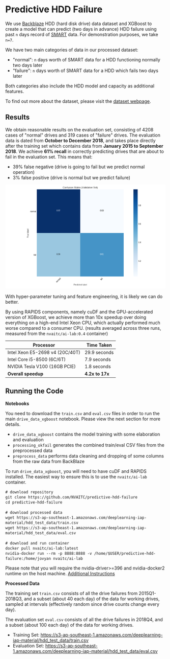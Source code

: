 # Predictive HDD Failure

We use [Backblaze](https://www.backblaze.com/) HDD (hard disk drive) data dataset and XGBoost to create a model that can predict (two days in advance) HDD failure using past `n` days record of [SMART](https://en.wikipedia.org/wiki/S.M.A.R.T.) data. For demonstration purposes, we take `n=7`.

We have two main categories of data in our processed dataset:

* "normal": `n` days worth of SMART data for a HDD functioning normally two days later
* "failure": `n` days worth of SMART data for a HDD which fails two days later

Both categories also include the HDD model and capacity as additional features.

To find out more about the dataset, please visit the [dataset webpage](https://www.backblaze.com/b2/hard-drive-test-data.html).

## Results

We obtain reasonable results on the evaluation set, consisting of 4208 cases of "normal" drives and 319 cases of "failure" drives. The evaluation data is dated from **October to December 2018**, and takes place directly after the training set which contains data from **January 2015 to September 2018**. We achieve **61% recall** in correctly predicting drives that are about to fail in the evaluation set. This means that:

* 39% false negative (drive is going to fail but we predict normal operation)
* 3% false positive (drive is normal but we predict failure)

![](images/cnf_matrix.png)

With hyper-parameter tuning and feature engineering, it is likely we can do better.

By using RAPIDS components, namely cuDF and the GPU-accelerated version of XGBoost, we achieve more than 10x speedup over doing everything on a high-end Intel Xeon CPU, which actually performed much worse compared to a consumer CPU. (results averaged across three runs, measured from the `nvaitc/ai-lab:0.4` container)

| Processor                       | Time Taken      |
| ------------------------------- | --------------- |
| Intel Xeon E5-2698 v4 (20C/40T) | 29.9 seconds    |
| Intel Core i5-8500 (6C/6T)      | 7.9 seconds     |
| NVIDIA Tesla V100 (16GB PCIE)   | 1.8 seconds     |
| **Overall speedup**             | **4.2x to 17x** |

## Running the Code

**Notebooks**

You need to download the `train.csv` and `eval.csv` files in order to run the main `drive_data_xgboost` notebook. Please view the next section for more details.

* `drive_data_xgboost` contains the model training with some elaboration and evaluation
* `processing_okfail` generates the combined train/eval CSV files from the preprocessed data
* `preprocess_data` performs data cleaning and dropping of some columns from the raw data from BackBlaze

To run `drive_data_xgboost`, you will need to have cuDF and RAPIDS installed. The easiest way to ensure this is to use the `nvaitc/ai-lab` container.

```
# download repository
git clone https://github.com/NVAITC/predictive-hdd-failure
cd predictive-hdd-failure

# download processed data
wget https://s3-ap-southeast-1.amazonaws.com/deeplearning-iap-material/hdd_test_data/train.csv
wget https://s3-ap-southeast-1.amazonaws.com/deeplearning-iap-material/hdd_test_data/eval.csv

# download and run container
docker pull nvaitc/ai-lab:latest
nvidia-docker run --rm -p 8888:8888 -v /home/$USER/predictive-hdd-failure:/home/jovyan nvaitc/ai-lab
```

Please note that you will require the nvidia-driver>=396 and nvidia-docker2 runtime on the host machine. [Additional Instructions](https://github.com/NVAITC/ai-lab/blob/master/INSTRUCTIONS.md)

**Processed Data**

The training set `train.csv` consists of all the drive failures from 2015Q1-2018Q3, and a subset (about 40 each day) of the data for working drives, sampled at intervals (effectively random since drive counts change every day).

The evaluation set `eval.csv` consists of all the drive failures in 2018Q4, and a subset (about 100 each day) of the data for working drives.

* Training Set: https://s3-ap-southeast-1.amazonaws.com/deeplearning-iap-material/hdd_test_data/train.csv
* Evaluation Set: https://s3-ap-southeast-1.amazonaws.com/deeplearning-iap-material/hdd_test_data/eval.csv
